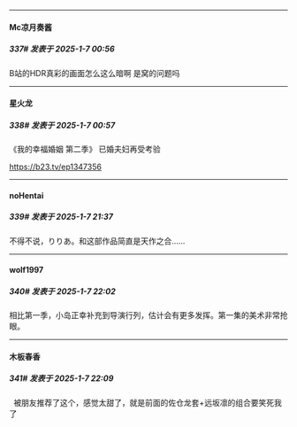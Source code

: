 ﻿
*****

####  Mc凉月奏酱  
##### 337#       发表于 2025-1-7 00:56

B站的HDR真彩的画面怎么这么暗啊 是窝的问题吗

*****

####  星火龙  
##### 338#       发表于 2025-1-7 00:57

《我的幸福婚姻 第二季》 已婚夫妇再受考验

https://b23.tv/ep1347356


*****

####  noHentai  
##### 339#       发表于 2025-1-7 21:37

不得不说，りりあ。和这部作品简直是天作之合……


*****

####  wolf1997  
##### 340#       发表于 2025-1-7 22:02

相比第一季，小岛正幸补充到导演行列，估计会有更多发挥。第一集的美术非常抢眼。


*****

####  木板春香  
##### 341#       发表于 2025-1-7 22:09

  被朋友推荐了这个，感觉太甜了，就是前面的佐仓龙套+远坂凛的组合要笑死我了

